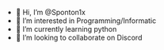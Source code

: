 - 👋 Hi, I’m @Sponton1x
- 👀 I’m interested in Programming/Informatic
- 🌱 I’m currently learning python
- 💞️ I’m looking to collaborate on Discord

<!---
Sponton1x/Sponton1x is a ✨ special ✨ repository because its `README.md` (this file) appears on your GitHub profile.
You can click the Preview link to take a look at your changes.
--->
